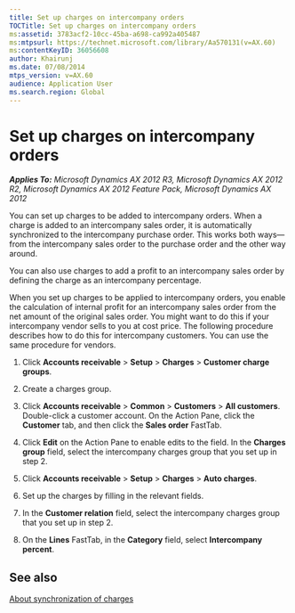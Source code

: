 ```yaml
---
title: Set up charges on intercompany orders
TOCTitle: Set up charges on intercompany orders
ms:assetid: 3783acf2-10cc-45ba-a698-ca992a405487
ms:mtpsurl: https://technet.microsoft.com/library/Aa570131(v=AX.60)
ms:contentKeyID: 36056608
author: Khairunj
ms.date: 07/08/2014
mtps_version: v=AX.60
audience: Application User
ms.search.region: Global
---
```


# Set up charges on intercompany orders 


_**Applies To:** Microsoft Dynamics AX 2012 R3, Microsoft Dynamics AX 2012 R2, Microsoft Dynamics AX 2012 Feature Pack, Microsoft Dynamics AX 2012_

You can set up charges to be added to intercompany orders. When a charge is added to an intercompany sales order, it is automatically synchronized to the intercompany purchase order. This works both ways—from the intercompany sales order to the purchase order and the other way around.

You can also use charges to add a profit to an intercompany sales order by defining the charge as an intercompany percentage.

When you set up charges to be applied to intercompany orders, you enable the calculation of internal profit for an intercompany sales order from the net amount of the original sales order. You might want to do this if your intercompany vendor sells to you at cost price. The following procedure describes how to do this for intercompany customers. You can use the same procedure for vendors.

1.  Click **Accounts receivable** \> **Setup** \> **Charges** \> **Customer charge groups**.

2.  Create a charges group.

3.  Click **Accounts receivable** \> **Common** \> **Customers** \> **All customers**. Double-click a customer account. On the Action Pane, click the **Customer** tab, and then click the **Sales order** FastTab.

4.  Click **Edit** on the Action Pane to enable edits to the field. In the **Charges group** field, select the intercompany charges group that you set up in step 2.

5.  Click **Accounts receivable** \> **Setup** \> **Charges** \> **Auto charges**.

6.  Set up the charges by filling in the relevant fields.

7.  In the **Customer relation** field, select the intercompany charges group that you set up in step 2.

8.  On the **Lines** FastTab, in the **Category** field, select **Intercompany percent**.

## See also

[About synchronization of charges](about-synchronization-of-charges.md)

  


